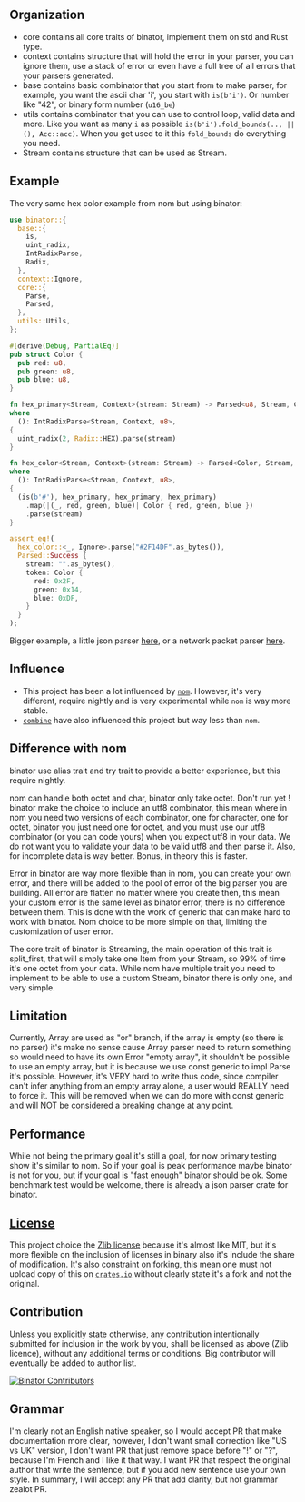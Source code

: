 ## Organization

* core contains all core traits of binator, implement them on std and Rust type.
* context contains structure that will hold the error in your parser, you can ignore them, use a stack of error or even have a full tree of all errors that your parsers generated.
* base contains basic combinator that you start from to make parser, for example, you want the ascii char 'i', you start with `is(b'i')`. Or number like "42", or binary form number (`u16_be`)
* utils contains combinator that you can use to control loop, valid data and more. Like you want as many `i` as possible `is(b'i').fold_bounds(.., || (), Acc::acc)`. When you get used to it this `fold_bounds` do everything you need.
* Stream contains structure that can be used as Stream.

## Example

The very same hex color example from nom but using binator:

```rust
use binator::{
  base::{
    is,
    uint_radix,
    IntRadixParse,
    Radix,
  },
  context::Ignore,
  core::{
    Parse,
    Parsed,
  },
  utils::Utils,
};

#[derive(Debug, PartialEq)]
pub struct Color {
  pub red: u8,
  pub green: u8,
  pub blue: u8,
}

fn hex_primary<Stream, Context>(stream: Stream) -> Parsed<u8, Stream, Context>
where
  (): IntRadixParse<Stream, Context, u8>,
{
  uint_radix(2, Radix::HEX).parse(stream)
}

fn hex_color<Stream, Context>(stream: Stream) -> Parsed<Color, Stream, Context>
where
  (): IntRadixParse<Stream, Context, u8>,
{
  (is(b'#'), hex_primary, hex_primary, hex_primary)
    .map(|(_, red, green, blue)| Color { red, green, blue })
    .parse(stream)
}

assert_eq!(
  hex_color::<_, Ignore>.parse("#2F14DF".as_bytes()),
  Parsed::Success {
    stream: "".as_bytes(),
    token: Color {
      red: 0x2F,
      green: 0x14,
      blue: 0xDF,
    }
  }
);
```

Bigger example, a little json parser [here](https://github.com/binator/json), or a network packet parser [here](https://github.com/binator/network).

## Influence

- This project has been a lot influenced by [`nom`]. However, it's very different, require nightly and is very experimental while `nom` is way more stable.
- [`combine`] have also influenced this project but way less than `nom`.

## Difference with nom

binator use alias trait and try trait to provide a better experience, but this require nightly.

nom can handle both octet and char, binator only take octet. Don't run yet ! binator make the choice to include an utf8 combinator, this mean where in nom you need two versions of each combinator, one for character, one for octet, binator you just need one for octet, and you must use our utf8 combinator (or you can code yours) when you expect utf8 in your data. We do not want you to validate your data to be valid utf8 and then parse it. Also, for incomplete data is way better. Bonus, in theory this is faster.

Error in binator are way more flexible than in nom, you can create your own error, and there will be added to the pool of error of the big parser you are building. All error are flatten no matter where you create then, this mean your custom error is the same level as binator error, there is no difference between them. This is done with the work of generic that can make hard to work with binator. Nom choice to be more simple on that, limiting the customization of user error.

The core trait of binator is Streaming, the main operation of this trait is split_first, that will simply take one Item from your Stream, so 99% of time it's one octet from your data. While nom have multiple trait you need to implement to be able to use a custom Stream, binator there is only one, and very simple.

## Limitation

Currently, Array are used as "or" branch, if the array is empty (so there is no parser) it's make no sense cause Array parser need to return something so would need to have its own Error "empty array", it shouldn't be possible to use an empty array, but it is because we use const generic to impl Parse it's possible. However, it's VERY hard to write thus code, since compiler can't infer anything from an empty array alone, a user would REALLY need to force it. This will be removed when we can do more with const generic and will NOT be considered a breaking change at any point.

## Performance

While not being the primary goal it's still a goal, for now primary testing show it's similar to nom. So if your goal is peak performance maybe binator is not for you, but if your goal is "fast enough" binator should be ok. Some benchmark test would be welcome, there is already a json parser crate for binator.

## [License]

This project choice the [Zlib license] because it's almost like MIT, but it's more flexible on the inclusion of licenses in binary also it's include the share of modification. It's also constraint on forking, this mean one must not upload copy of this on [`crates.io`] without clearly state it's a fork and not the original.

## Contribution

Unless you explicitly state otherwise, any contribution intentionally submitted for inclusion in the work by you, shall be licensed as above (Zlib licence), without any additional terms or conditions. Big contributor will eventually be added to author list.

[![Binator Contributors](https://contributors-img.web.app/image?repo=binator/self)](https://github.com/binator/self/graphs/contributors)

## Grammar

I'm clearly not an English native speaker, so I would accept PR that make documentation more clear, however, I don't want small correction like "US vs UK" version, I don't want PR that just remove space before "!" or "?", because I'm French and I like it that way. I want PR that respect the original author that write the sentence, but if you add new sentence use your own style. In summary, I will accept any PR that add clarity, but not grammar zealot PR.

[License]: license.md
[Zlib license]: https://choosealicense.com/licenses/zlib/
[`crates.io`]: https://crates.io
[`nom`]: https://github.com/Geal/nom
[`combine`]: https://github.com/Marwes/combine
